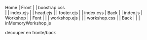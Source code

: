 Home
| Front
| | boostrap.css	
|	| index.ejs
|	| head.ejs
|	| footer.ejs
|	| index.css
|	Back
| | index.js
|	Workshop
| | Font
|	|	| workshop.ejs
|	|	| workshop.css
| | Back
|	|	| inMemoryWorkshop.js

découper en fronte/back
